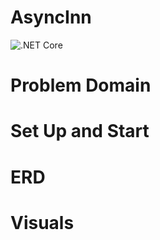 # AsyncInn
![.NET Core](https://github.com/mrsantons/AsyncInn/workflows/.NET%20Core/badge.svg?branch=master)

# Problem Domain


# Set Up and Start

# ERD

# Visuals

